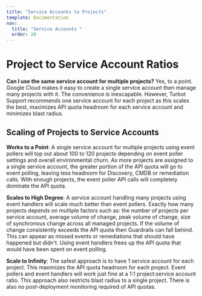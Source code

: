 ```yaml
---
title: "Service Accounts to Projects"
template: Documentation
nav:
  title: "Service Accounts "
  order: 20
---
```


# Project to Service Account Ratios

**Can I use the same service account for multiple projects?** Yes, to a point. Google Cloud makes it easy to create a
single service account then manage many projects with it. The convenience is inescapable. However, Turbot Support recommends one
service account for each project as this scales the best, maximizes API quota headroom for each service account and
minimizes blast radius.

## Scaling of Projects to Service Accounts

**Works to a Point**: A single service account for multiple projects using event pollers will top out about 100 to 120
projects depending on event poller settings and overall environmental churn. As more projects are assigned to a single
service account, the greater portion of the API quota will go to event polling, leaving less headroom for Discovery,
CMDB or remediation calls. With enough projects, the event poller API calls will completely dominate the API quota.

**Scales to High Degree**: A service account handling many projects using event handlers will scale much better than
event pollers. Exactly how many projects depends on multiple factors such as: the number of projects per service
account, average volume of change, peak volume of change, size of synchronous change across all managed projects. If the
volume of change consistently exceeds the API quota then Guardrails can fall behind. This can appear as missed events or
remediations that should have happened but didn't. Using event handlers frees up the API quota that would have been
spent on event polling.

**Scale to Infinity**: The safest approach is to have 1 service account for each project. This maximizes the API quota
headroom for each project. Event pollers and event handlers will work just fine at a 1:1 project:service account ratio. 
This approach also restricts blast radius to a single project. There is also no post-deployment monitoring required of 
API quotas.  
